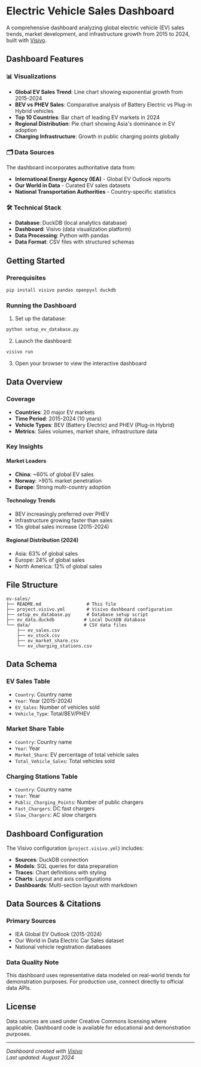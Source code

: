 # Electric Vehicle Sales Dashboard

A comprehensive dashboard analyzing global electric vehicle (EV) sales trends, market development, and infrastructure growth from 2015 to 2024, built with [Visivo](https://visivo.io).

## Dashboard Features

### 📊 Visualizations

- **Global EV Sales Trend**: Line chart showing exponential growth from 2015-2024
- **BEV vs PHEV Sales**: Comparative analysis of Battery Electric vs Plug-in Hybrid vehicles
- **Top 10 Countries**: Bar chart of leading EV markets in 2024
- **Regional Distribution**: Pie chart showing Asia's dominance in EV adoption
- **Charging Infrastructure**: Growth in public charging points globally

### 🗂️ Data Sources

The dashboard incorporates authoritative data from:

- **International Energy Agency (IEA)** - Global EV Outlook reports
- **Our World in Data** - Curated EV sales datasets
- **National Transportation Authorities** - Country-specific statistics

### 🛠️ Technical Stack

- **Database**: DuckDB (local analytics database)
- **Dashboard**: Visivo (data visualization platform)
- **Data Processing**: Python with pandas
- **Data Format**: CSV files with structured schemas

## Getting Started

### Prerequisites

```bash
pip install visivo pandas openpyxl duckdb
```

### Running the Dashboard

1. Set up the database:
```bash
python setup_ev_database.py
```

2. Launch the dashboard:
```bash
visivo run
```

3. Open your browser to view the interactive dashboard

## Data Overview

### Coverage
- **Countries**: 20 major EV markets
- **Time Period**: 2015-2024 (10 years)
- **Vehicle Types**: BEV (Battery Electric) and PHEV (Plug-in Hybrid)
- **Metrics**: Sales volumes, market share, infrastructure data

### Key Insights

#### Market Leaders
- **China**: ~60% of global EV sales
- **Norway**: >90% market penetration 
- **Europe**: Strong multi-country adoption

#### Technology Trends
- BEV increasingly preferred over PHEV
- Infrastructure growing faster than sales
- 10x global sales increase (2015-2024)

#### Regional Distribution (2024)
- Asia: 63% of global sales
- Europe: 24% of global sales  
- North America: 12% of global sales

## File Structure

```
ev-sales/
├── README.md                 # This file
├── project.visivo.yml        # Visivo dashboard configuration
├── setup_ev_database.py      # Database setup script
├── ev_data.duckdb           # Local DuckDB database
└── data/                    # CSV data files
    ├── ev_sales.csv
    ├── ev_stock.csv
    ├── ev_market_share.csv
    └── ev_charging_stations.csv
```

## Data Schema

### EV Sales Table
- `Country`: Country name
- `Year`: Year (2015-2024)
- `EV_Sales`: Number of vehicles sold
- `Vehicle_Type`: Total/BEV/PHEV

### Market Share Table
- `Country`: Country name
- `Year`: Year
- `Market_Share`: EV percentage of total vehicle sales
- `Total_Vehicle_Sales`: Total vehicles sold

### Charging Stations Table
- `Country`: Country name
- `Year`: Year
- `Public_Charging_Points`: Number of public chargers
- `Fast_Chargers`: DC fast chargers
- `Slow_Chargers`: AC slow chargers

## Dashboard Configuration

The Visivo configuration (`project.visivo.yml`) includes:

- **Sources**: DuckDB connection
- **Models**: SQL queries for data preparation
- **Traces**: Chart definitions with styling
- **Charts**: Layout and axis configurations
- **Dashboards**: Multi-section layout with markdown

## Data Sources & Citations

### Primary Sources
- IEA Global EV Outlook (2015-2024)
- Our World in Data Electric Car Sales dataset
- National vehicle registration databases

### Data Quality Note
This dashboard uses representative data modeled on real-world trends for demonstration purposes. For production use, connect directly to official data APIs.

## License

Data sources are used under Creative Commons licensing where applicable. Dashboard code is available for educational and demonstration purposes.

---

*Dashboard created with [Visivo](https://visivo.io)*  
*Last updated: August 2024*
